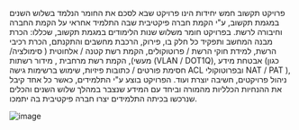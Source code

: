 פרויקט תקשוב חמש יחידות הינו פרויקט שבא לסכם את החומר הנלמד בשלוש השנים במגמת תקשוב, ע"י הקמת חברה פיקטיבית שבה התלמיד אחראי על הקמת החברה וחיבורה לרשת.
בפרויקט חומר משלוש שנות הלימודים במגמת תקשוב, שכללו:
הכרת מבנה המחשב ותפקיד כל חלק בו, פירוק, הרכבת מחשבים והתקנתם, הכרת רכיבי הרשת, למידת חוקי הרשת / פרוטוקולים, הקמת רשת קטנה / אלחוטית ( סימולציה/ מעשי), הקמת רשת מרחבית , מידור רשתות (VLAN / DOT1Q), אבטחת מידע (כגון חסימת פורטים / כתובות פיזיות, שימוש ברשימות גישה ACL  ובפרוטוקולי NAT / PAT ), ניהול פרויקטים, חשיבה יוצרת ועוד.
הפרויקט בוצע ע"י התלמידים, כאשר כל אחד קיבל את ההנחיות הכלליות מהמורה וביחד עם המידע שנצבר במהלך שלוש השנים והכלים שנרכשו בכיתה התלמידים יצרו חברה פיקטיבית בה יתמכו. 

![image](https://github.com/user-attachments/assets/8806e540-c34a-419a-8456-4ef5fe2864ea)
